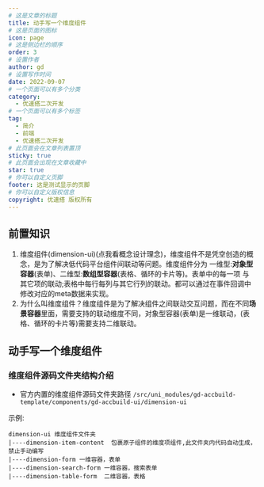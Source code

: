 ```yaml
---
# 这是文章的标题
title: 动手写一个维度组件
# 这是页面的图标
icon: page
# 这是侧边栏的顺序
order: 3
# 设置作者
author: gd
# 设置写作时间
date: 2022-09-07
# 一个页面可以有多个分类
category:
  - 优速搭二次开发
# 一个页面可以有多个标签
tag:
  - 简介
  - 前端
  - 优速搭二次开发
# 此页面会在文章列表置顶
sticky: true
# 此页面会出现在文章收藏中
star: true
# 你可以自定义页脚
footer: 这是测试显示的页脚
# 你可以自定义版权信息
copyright: 优速搭 版权所有
---
```


## 前置知识
1. <router-link :to="'/zh/guide/intro.html#概念设计'">维度组件(dimension-ui)(点我看概念设计理念)</router-link>，维度组件不是凭空创造的概念，是为了解决低代码平台组件间联动等问题。维度组件分为 一维型:**对象型容器**(表单)、二维型:**数组型容器**(表格、循环的卡片等)。表单中的每一项 与 其它项的联动;表格中每行每列与其它行列的联动。都可以通过在事件回调中修改对应的meta数据来实现。
2. 为什么叫维度组件？维度组件是为了解决组件之间联动交互问题，而在不同**场景容器**里面，需要支持的联动维度不同，对象型容器(表单)是一维联动，(表格、循环的卡片等)需要支持二维联动。

## 动手写一个维度组件
### 维度组件源码文件夹结构介绍
* 官方内置的维度组件源码文件夹路径 `/src/uni_modules/gd-accbuild-template/components/gd-accbuild-ui/dimension-ui`

示例:
```
dimension-ui 维度组件文件夹
|----dimension-item-content  包裹原子组件的维度项组件,此文件夹内代码自动生成，禁止手动编写
|----dimension-form 一维容器，表单
|----dimension-search-form 一维容器，搜索表单
|----dimension-table-form  二维容器，表格
```
